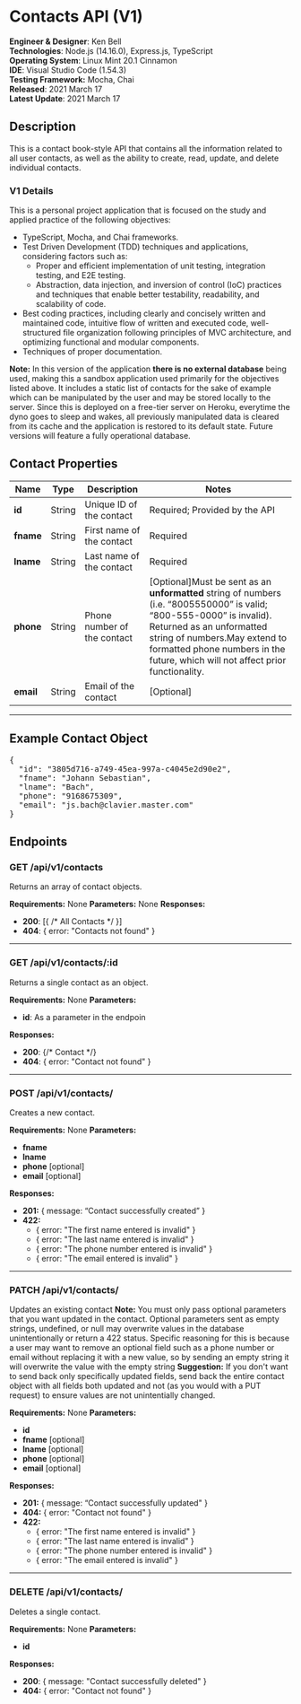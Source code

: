# Contacts API (V1)

**Engineer & Designer**: Ken Bell<br>
**Technologies**: Node.js (14.16.0), Express.js, TypeScript<br>
**Operating System**: Linux Mint 20.1 Cinnamon<br>
**IDE**: Visual Studio Code (1.54.3)<br>
**Testing Framework:** Mocha, Chai<br>
**Released**: 2021 March 17<br>
**Latest Update**: 2021 March 17<br>

## **Description**

This is a contact book-style API that contains all the information related to all user contacts, as well as the ability to create, read, update, and delete individual contacts.

### **V1 Details**

This is a personal project application that is focused on the study and applied practice of the following objectives:

- TypeScript, Mocha, and Chai frameworks.
- Test Driven Development (TDD) techniques and applications, considering factors such as:
  - Proper and efficient implementation of unit testing, integration testing, and E2E testing.
  - Abstraction, data injection, and inversion of control (IoC) practices and techniques that enable better testability, readability, and scalability of code.
- Best coding practices, including clearly and concisely written and maintained code, intuitive flow of written and executed code, well-structured file organization following principles of MVC architecture, and optimizing functional and modular components.
- Techniques of proper documentation.

**Note:** In this version of the application **there is no external database** being used, making this a sandbox application used primarily for the objectives listed above. It includes a static list of contacts for the sake of example which can be manipulated by the user and may be stored locally to the server. Since this is deployed on a free-tier server on Heroku, everytime the dyno goes to sleep and wakes, all previously manipulated data is cleared from its cache and the application is restored to its default state. Future versions will feature a fully operational database.

## **Contact Properties**

| Name      | Type   | Description                 | Notes                                                                                                                                                                                                                                                                |
| --------- | ------ | --------------------------- | -------------------------------------------------------------------------------------------------------------------------------------------------------------------------------------------------------------------------------------------------------------------- |
| **id**    | String | Unique ID of the contact    | Required; Provided by the API                                                                                                                                                                                                                                        |
| **fname** | String | First name of the contact   | Required                                                                                                                                                                                                                                                             |
| **lname** | String | Last name of the contact    | Required                                                                                                                                                                                                                                                             |
| **phone** | String | Phone number of the contact | [Optional]Must be sent as an **unformatted** string of numbers (i.e. “8005550000” is valid; “800-555-0000” is invalid). Returned as an unformatted string of numbers.May extend to formatted phone numbers in the future, which will not affect prior functionality. |
| **email** | String | Email of the contact        | [Optional]                                                                                                                                                                                                                                                           |

---

## **Example Contact Object**

<pre>
{
  "id": "3805d716-a749-45ea-997a-c4045e2d90e2",
  "fname": "Johann Sebastian",
  "lname": "Bach",
  "phone": "9168675309",
  "email": "js.bach@clavier.master.com"
}
</pre>

## **Endpoints**

### **GET** /api/v1/contacts

Returns an array of contact objects.

**Requirements:** None
**Parameters:** None
**Responses:**

- **200**: [{ /* All Contacts */ }]
- **404**: { error: "Contacts not found" }

---

### **GET** /api/v1/contacts/:id

Returns a single contact as an object.

**Requirements:** None
**Parameters:**

- **id**: As a parameter in the endpoin

**Responses:**

- **200**: {/\* Contact \*/}
- **404**: { error: "Contact not found" }

---

### **POST** /api/v1/contacts/

Creates a new contact.

**Requirements:** None
**Parameters:**

- **fname**
- **lname**
- **phone** [optional]
- **email** [optional]

**Responses:**

- **201:** { message: “Contact successfully created” }
- **422:**
  - { error: "The first name entered is invalid" }
  - { error: "The last name entered is invalid" }
  - { error: "The phone number entered is invalid" }
  - { error: "The email entered is invalid" }

---

### **PATCH** /api/v1/contacts/

Updates an existing contact
**Note:** You must only pass optional parameters that you want updated in the contact. Optional parameters sent as empty strings, undefined, or null may overwrite values in the database unintentionally or return a 422 status. Specific reasoning for this is because a user may want to remove an optional field such as a phone number or email without replacing it with a new value, so by sending an empty string it will overwrite the value with the empty string
**Suggestion:** If you don't want to send back only specifically updated fields, send back the entire contact object with all fields both updated and not (as you would with a PUT request) to ensure values are not unintentially changed.

**Requirements:** None
**Parameters:**

- **id**
- **fname** [optional]
- **lname** [optional]
- **phone** [optional]
- **email** [optional]

**Responses:**

- **201:** { message: “Contact successfully updated" }
- **404:** { error: "Contact not found" }
- **422:**
  - { error: "The first name entered is invalid" }
  - { error: "The last name entered is invalid" }
  - { error: "The phone number entered is invalid" }
  - { error: "The email entered is invalid" }

---

### <deleteText>**DELETE**</deleteText> /api/v1/contacts/

Deletes a single contact.

**Requirements:** None
**Parameters:**

- **id**

**Responses:**

- **200**: { message: "Contact successfully deleted" }
- **404:** { error: "Contact not found" }
